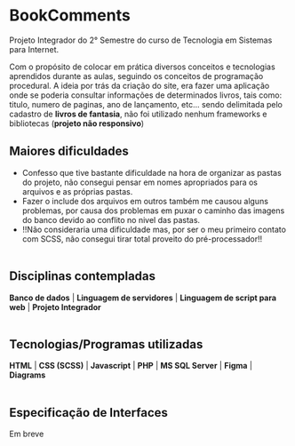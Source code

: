 # BookComments

Projeto Integrador do 2° Semestre do curso de Tecnologia em Sistemas para Internet.

Com o propósito de colocar em prática diversos conceitos e tecnologias aprendidos durante as aulas, seguindo os conceitos de programação procedural. A ideia por trás da criação do site, era fazer uma aplicação onde se poderia consultar informações de determinados livros, tais como: titulo, numero de paginas, ano de lançamento, etc... sendo delimitada pelo cadastro de **livros de fantasia**, não foi utilizado nenhum frameworks e bibliotecas (**projeto não responsivo**)

## Maiores dificuldades
- Confesso que tive bastante dificuldade na hora de organizar as pastas do projeto, não consegui pensar em nomes apropriados para os arquivos e as próprias pastas.
- Fazer o include dos arquivos em outros também me causou alguns problemas, por causa dos problemas em puxar o caminho das imagens do banco devido ao conflito no nivel das pastas.
- !!Não consideraria uma dificuldade mas, por ser o meu primeiro contato com SCSS, não consegui tirar total proveito do pré-processador!!
<br><br>

## Disciplinas contempladas 
**Banco de dados** | **Linguagem de servidores** | **Linguagem de script para web** | **Projeto Integrador**
<br><br>

## Tecnologias/Programas utilizadas 
**HTML** | **CSS (SCSS)** | **Javascript** | **PHP** | **MS SQL Server** | **Figma** | **Diagrams**
<br><br>
 
## Especificação de Interfaces
Em breve


